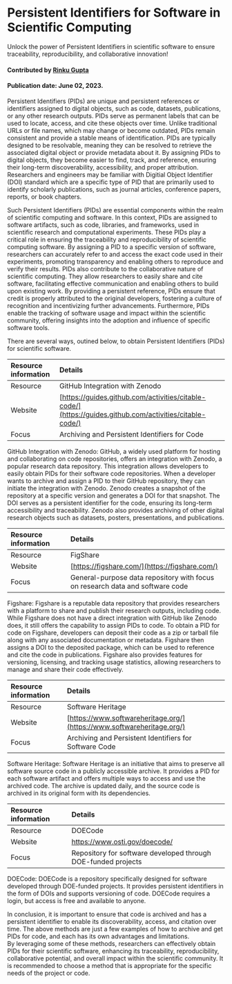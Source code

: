 # Persistent Identifiers for Software in Scientific Computing
<!-- deck text start -->
Unlock the power of Persistent Identifiers in scientific software to ensure traceability, reproducibility, and collaborative innovation!
<!-- deck text end -->

#### Contributed by [Rinku Gupta](https://github.com/rinkug)
#### Publication date: June 02, 2023.

Persistent Identifiers (PIDs) are unique and persistent references or identifiers assigned to digital objects, such as code, datasets, publications, or any other research outputs. 
PIDs serve as permanent labels that can be used to locate, access, and cite these objects over time. 
Unlike traditional URLs or file names, which may change or become outdated, PIDs remain consistent and provide a stable means of identification. 
PIDs are typically designed to be resolvable, meaning they can be resolved to retrieve the associated digital object or provide metadata about it. 
By assigning PIDs to digital objects, they become easier to find, track, and reference, ensuring their long-term discoverability, accessibility, and proper attribution.  
Researchers and engineers may be familiar with Digitial Object Identifier (DOI) standard which are a specific type of PID that are primarily used to identify scholarly publications, such as journal articles, conference papers, reports, or book chapters.

Such Persistent Identifiers (PIDs) are essential components within the realm of scientific computing and software. 
In this context, PIDs are assigned to software artifacts, such as code, libraries, and frameworks, used in scientific research and computational experiments. 
These PIDs play a critical role in ensuring the traceability and reproducibility of scientific computing software. 
By assigning a PID to a specific version of software, researchers can accurately refer to and access the exact code used in their experiments, promoting transparency and enabling others to reproduce and verify their results. 
PIDs also contribute to the collaborative nature of scientific computing. 
They allow researchers to easily share and cite software, facilitating effective communication and enabling others to build upon existing work. 
By providing a persistent reference, PIDs ensure that credit is properly attributed to the original developers, fostering a culture of recognition and incentivizing further advancements. 
Furthermore, PIDs enable the tracking of software usage and impact within the scientific community, offering insights into the adoption and influence of specific software tools.

There are several ways, outined below, to obtain Persistent Identifiers (PIDs) for scientific software.

| Resource information | Details |
| :--- | :--- |
| Resource | GitHub Integration with Zenodo |
| Website | [https://guides.github.com/activities/citable-code/](https://guides.github.com/activities/citable-code/) |
| Focus | Archiving and Persistent Identifiers for Code |


GitHub Integration with Zenodo: GitHub, a widely used platform for hosting and collaborating on code repositories, offers an integration with Zenodo, a popular research data repository. 
This integration allows developers to easily obtain PIDs for their software code repositories. 
When a developer wants to archive and assign a PID to their GitHub repository, they can initiate the integration with Zenodo. 
Zenodo creates a snapshot of the repository at a specific version and generates a DOI for that snapshot. 
The DOI serves as a persistent identifier for the code, ensuring its long-term accessibility and traceability.
Zenodo also provides archiving of other digital research objects such as datasets, posters, presentations, and publications.

| Resource information | Details |
| :--- | :--- |
| Resource | FigShare |
| Website | [https://figshare.com/](https://figshare.com/) |
| Focus | General-purpose data repository with focus on research data and software code |


Figshare: Figshare is a reputable data repository that provides researchers with a platform to share and publish their research outputs, including code. 
While Figshare does not have a direct integration with GitHub like Zenodo does, it still offers the capability to assign PIDs to code. 
To obtain a PID for code on Figshare, developers can deposit their code as a zip or tarball file along with any associated documentation or metadata. 
Figshare then assigns a DOI to the deposited package, which can be used to reference and cite the code in publications. 
Figshare also provides features for versioning, licensing, and tracking usage statistics, allowing researchers to manage and share their code effectively.

| Resource information | Details |
| :--- | :--- |
| Resource | Software Heritage |
| Website | [https://www.softwareheritage.org/](https://www.softwareheritage.org/) |
| Focus | Archiving and Persistent Identifiers for Software Code |


Software Heritage: Software Heritage is an initiative that aims to preserve all software source code in a publicly accessible archive. 
It provides a PID for each software artifact and offers multiple ways to access and use the archived code. 
The archive is updated daily, and the source code is archived in its original form with its dependencies.


| Resource information | Details |
| :--- | :--- |
| Resource | DOECode |
| Website | https://www.osti.gov/doecode/ |
| Focus | Repository for software developed through DOE-funded projects |


DOECode: DOECode is a repository specifically designed for software developed through DOE-funded projects. 
It provides persistent identifiers in the form of DOIs and supports versioning of code. 
DOECode requires a login, but access is free and available to anyone.

In conclusion, it is important to ensure that code is archived and has a persistent identifier to enable its discoverability, access, and citation over time. 
The above methods are just a few examples of how to archive and get PIDs for code, and each has its own advantages and limitations.  
By leveraging some of these methods, researchers can effectively obtain PIDs for their scientific software, enhancing its traceability, reproducibility, collaborative potential, and overall impact within the scientific community. 
It is recommended to choose a method that is appropriate for the specific needs of the project or code.


<!---
Publish: yes
Pinned: no
Topics: software publishing and citation
--->
